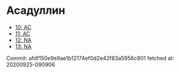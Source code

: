 # Асадуллин
- [10: AC](10.md)
- [11: AC](11.md)
- [12: NA](12.md)
- [13: NA](13.md)

Commit: afdf150e9e9ae1b12174ef0d2e42f83a5956c801
 fetched at: 20200925-090906
